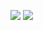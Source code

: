 
![](https://cdn1.savepice.ru/uploads/2021/10/20/ec8282e68b950c4e729f8ebe6f5634c8-full.png)
![](https://cdn1.savepice.ru/uploads/2021/10/20/7178652197682dff3afffbf0e8e0326f-full.png)
